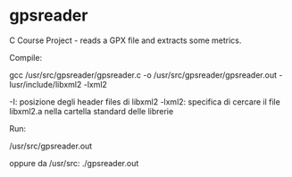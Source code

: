# gpsreader
C Course Project - reads a GPX file and extracts some metrics.

Compile:

gcc /usr/src/gpsreader/gpsreader.c -o /usr/src/gpsreader/gpsreader.out -Iusr/include/libxml2 -lxml2

-I: posizione degli header files di libxml2
-lxml2: specifica di cercare il file libxml2.a nella cartella standard delle librerie

Run:

/usr/src/gpsreader.out

oppure da /usr/src: ./gpsreader.out

